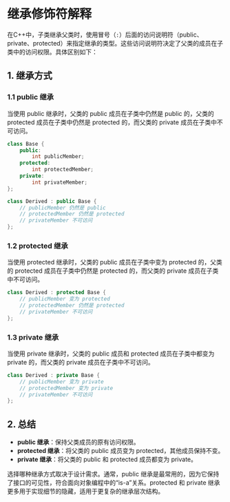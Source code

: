 # 继承修饰符解释

在C++中，子类继承父类时，使用冒号（`:`）后面的访问说明符（public、private、protected）来指定继承的类型。这些访问说明符决定了父类的成员在子类中的访问权限。具体区别如下：

## 1. 继承方式

###  1.1 public 继承

当使用 public 继承时，父类的 public 成员在子类中仍然是 public 的，父类的 protected 成员在子类中仍然是 protected 的，而父类的 private 成员在子类中不可访问。

```c++
class Base {
    public:
        int publicMember;
    protected:
        int protectedMember;
    private:
        int privateMember;
};

class Derived : public Base {
    // publicMember 仍然是 public
    // protectedMember 仍然是 protected
    // privateMember 不可访问
};
```

###  1.2 protected 继承

当使用 protected 继承时，父类的 public 成员在子类中变为 protected 的，父类的 protected 成员在子类中仍然是 protected 的，而父类的 private 成员在子类中不可访问。

```c++
class Derived : protected Base {
    // publicMember 变为 protected
    // protectedMember 仍然是 protected
    // privateMember 不可访问
};
```

### 1.3 private 继承

当使用 private 继承时，父类的 public 成员和 protected 成员在子类中都变为 private 的，而父类的 private 成员在子类中不可访问。

```c++
class Derived : private Base {
    // publicMember 变为 private
    // protectedMember 变为 private
    // privateMember 不可访问
};
```

## 2. 总结

- **public 继承**：保持父类成员的原有访问权限。
- **protected 继承**：将父类的 public 成员变为 protected，其他成员保持不变。
- **private 继承**：将父类的 public 和 protected 成员都变为 private。

选择哪种继承方式取决于设计需求。通常，public 继承是最常用的，因为它保持了接口的可见性，符合面向对象编程中的“is-a”关系。protected 和 private 继承更多用于实现细节的隐藏，适用于更复杂的继承层次结构。